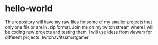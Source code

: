 # hello-world
This repository will have my raw files for some of my smaller projects that only one file or are in .zip format.
Join me on my twitch stream where I will be coding new projects and testing them. I will use ideas from viewers for different projects. twitch.tv/itssmartgamer
